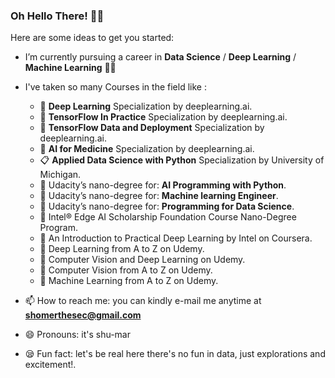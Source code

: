 ### Oh Hello There! 🤖👀 

Here are some ideas to get you started:

-  I’m currently pursuing a career in **Data Science** / **Deep Learning** / **Machine Learning** 🧐🤓
-  I've taken so many Courses in the field like :
      * 🔬 **Deep Learning** Specialization by deeplearning.ai. 
      * 🔬 **TensorFlow In Practice** Specialization by deeplearning.ai. 
      * 🔬 **TensorFlow Data and Deployment** Specialization by deeplearning.ai. 
      * 🔬 **AI for Medicine** Specialization by deeplearning.ai. 
      * 📋 **Applied Data Science with Python** Specialization by University of Michigan. 
      * 🎢 Udacity’s nano-degree for: **AI Programming with Python**. 
      * 🎢 Udacity’s nano-degree for: **Machine learning Engineer**. 
      * 🎢 Udacity’s nano-degree for: **Programming for Data Science**. 
      * 🎃 Intel® Edge AI Scholarship Foundation Course Nano-Degree Program. 
      * 🎃 An Introduction to Practical Deep Learning by Intel on Coursera. 
      * 🎈 Deep Learning from A to Z on Udemy. 
      * 🎈 Computer Vision and Deep Learning on Udemy. 
      * 🎈 Computer Vision from A to Z on Udemy. 
      * 🎈 Machine Learning from A to Z on Udemy. 

- 📫 How to reach me: you can kindly e-mail me anytime at **shomerthesec@gmail.com**
- 😄 Pronouns: it's shu-mar
- 😪 Fun fact: let's be real here there's no fun in data, just explorations and excitement!.  
